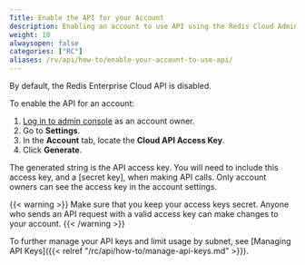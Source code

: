 ```yaml
---
Title: Enable the API for your Account
description: Enabling an account to use API using the Redis Cloud Admin Console
weight: 10
alwaysopen: false
categories: ["RC"]
aliases: /rv/api/how-to/enable-your-account-to-use-api/
---
```

By default, the Redis Enterprise Cloud API is disabled.

To enable the API for an account:

1. [Log in to admin console](https://app.redislabs.com) as an account owner.
1. Go to **Settings**.
1. In the **Account** tab, locate the **Cloud API Access Key**.
1. Click **Generate**.

The generated string is the API access key. You will need to include this access key, and a [secret key], when making API calls.
Only account owners can see the access key in the account settings.

{{< warning >}}
Make sure that you keep your access keys secret. Anyone who sends an API request with a valid access key can make changes to your account.
{{< /warning >}}

To further manage your API keys and limit usage by subnet, see [Managing API Keys]({{< relref "/rc/api/how-to/manage-api-keys.md" >}}).
